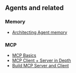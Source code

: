 ## Agents and related 

### Memory
* [Architecting Agent memory](https://www.youtube.com/watch?v=W2HVdB4Jbjs)

### MCP
* [MCP Basics](https://www.youtube.com/watch?v=tzrwxLNHtRY&pp=ygUVTUNQIHNlcnZlciBhbmQgY2xpZW50)
* [MCP Client + Server in Depth](https://www.youtube.com/watch?v=MDBG2MOp4Go)
* [Build MCP Server and Client](https://www.youtube.com/watch?v=-WogqfxWBbM&pp=ygUUTUNQIGNsaWVudCBpbiBweXRob24%3D)
